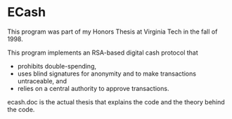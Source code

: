 # ECash

This program was part of my Honors Thesis at Virginia Tech in the fall of 1998.

This program implements an RSA-based digital cash protocol that 
  * prohibits double-spending,
  * uses blind signatures for anonymity and to make transactions untraceable, and 
  * relies on a central authority to approve transactions.

ecash.doc is the actual thesis that explains the code and the theory behind the code.
